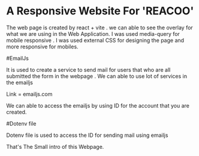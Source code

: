 # A Responsive Website For 'REACOO'

The web page is created by react + vite . we can able to see the overlay for what we are using in the Web Application.
I was used media-query for mobile responsive .
I was used external CSS for designing the page and more responsive for mobiles.

#EmailJs

It is used to create a service to send mail for users that who are all submitted the form  in the webpage .
We can able to use lot of services in the emailjs

Link = emailjs.com

We can able to access the emailjs by using ID for the account that you are created. 

#Dotenv file

Dotenv file is used to access the ID for sending mail using emailjs

That's The Small intro of this Webpage.



